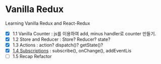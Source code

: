 # Vanilla Redux

Learning Vanilla Redux and React-Redux

- [x] 1.1 Vanilla Counter : js를 이용하여 add, minus handler로 counter 만들기.
- [x]  1.2 Store and Reducer : Store? Reducer? state?
- [x]  1.3 Actions : action? dispatch()? getState()?
- [x]  [1.4 Subscriptions](https://redux.js.org/api/store#subscribelistener) : subscribe(), onChange(), addEventLis
- [ ]  1.5 Recap Refactor
